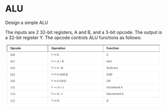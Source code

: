 # ALU

Design a simple ALU

The inputs are 2 32-bit registers, A and B, and a 3-bit opcode. The output is a 32-bit register Y. The opcode controls ALU functions as follows:

<img src="media/alu.jpg">